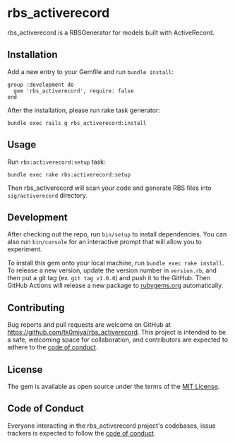 # rbs_activerecord

rbs_activerecord is a RBSGenerator for models built with ActiveRecord.

## Installation

Add a new entry to your Gemfile and run `bundle install`:

    group :development do
      gem 'rbs_activerecord', require: false
    end

After the installation, please run rake task generator:

    bundle exec rails g rbs_activerecord:install

## Usage

Run `rbs:activerecord:setup` task:

    bundle exec rake rbs:activerecord:setup

Then rbs_activerecord will scan your code and generate RBS files into
`sig/activerecord` directory.

## Development

After checking out the repo, run `bin/setup` to install dependencies. You can also
run `bin/console` for an interactive prompt that will allow you to experiment.

To install this gem onto your local machine, run `bundle exec rake install`.
To release a new version, update the version number in `version.rb`, and then put
a git tag (ex. `git tag v1.0.0`) and push it to the GitHub. Then GitHub Actions
will release a new package to [rubygems.org](https://rubygems.org) automatically.

## Contributing

Bug reports and pull requests are welcome on GitHub at https://github.com/tk0miya/rbs_activerecord.
This project is intended to be a safe, welcoming space for collaboration, and contributors are
expected to adhere to the [code of conduct](https://github.com/tk0miya/rbs_activerecord/blob/main/CODE_OF_CONDUCT.md).

## License

The gem is available as open source under the terms of the [MIT License](https://opensource.org/licenses/MIT).

## Code of Conduct

Everyone interacting in the rbs_activerecord project's codebases, issue trackers is expected to
follow the [code of conduct](https://github.com/tk0miya/rbs_activerecord/blob/main/CODE_OF_CONDUCT.md).
